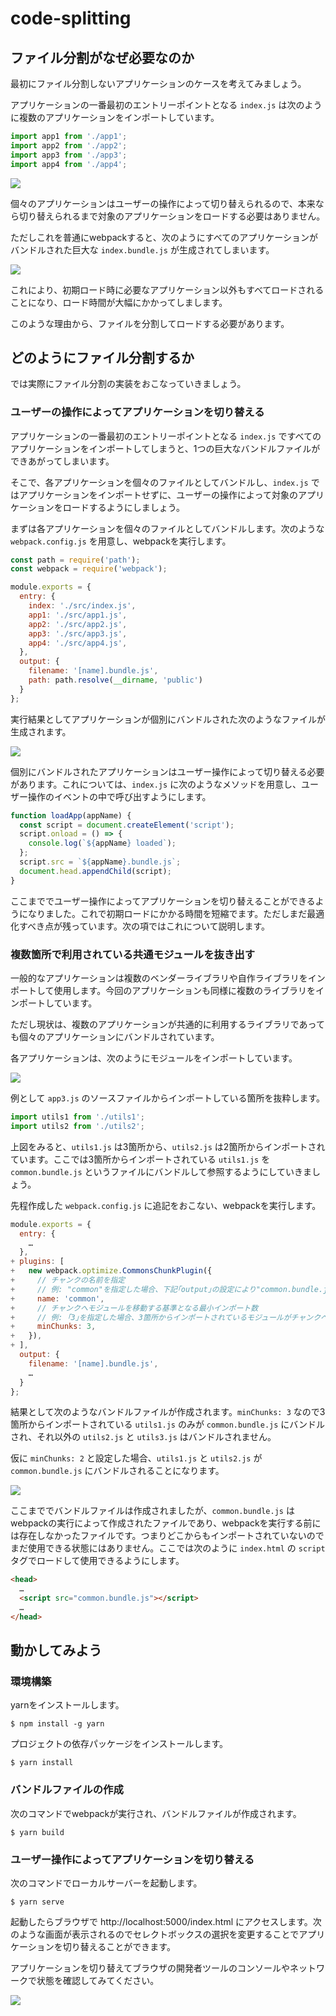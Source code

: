 # code-splitting

## ファイル分割がなぜ必要なのか

最初にファイル分割しないアプリケーションのケースを考えてみましょう。

アプリケーションの一番最初のエントリーポイントとなる `index.js` は次のように複数のアプリケーションをインポートしています。

```js
import app1 from './app1';
import app2 from './app2';
import app3 from './app3';
import app4 from './app4';
```

![](docs/images/app-structure-1.png)

個々のアプリケーションはユーザーの操作によって切り替えられるので、本来なら切り替えられるまで対象のアプリケーションをロードする必要はありません。


ただしこれを普通にwebpackすると、次のようにすべてのアプリケーションがバンドルされた巨大な `index.bundle.js` が生成されてしまいます。

![](docs/images/app-structure-2.png)

これにより、初期ロード時に必要なアプリケーション以外もすべてロードされることになり、ロード時間が大幅にかかってしまします。

このような理由から、ファイルを分割してロードする必要があります。


## どのようにファイル分割するか

では実際にファイル分割の実装をおこなっていきましょう。

### ユーザーの操作によってアプリケーションを切り替える

アプリケーションの一番最初のエントリーポイントとなる `index.js` ですべてのアプリケーションをインポートしてしまうと、1つの巨大なバンドルファイルができあがってしまいます。

そこで、各アプリケーションを個々のファイルとしてバンドルし、`index.js` ではアプリケーションをインポートせずに、ユーザーの操作によって対象のアプリケーションをロードするようにしましょう。

まずは各アプリケーションを個々のファイルとしてバンドルします。次のような `webpack.config.js` を用意し、webpackを実行します。

```js
const path = require('path');
const webpack = require('webpack');

module.exports = {
  entry: {
    index: './src/index.js',
    app1: './src/app1.js',
    app2: './src/app2.js',
    app3: './src/app3.js',
    app4: './src/app4.js',
  },
  output: {
    filename: '[name].bundle.js',
    path: path.resolve(__dirname, 'public')
  }
};
```

実行結果としてアプリケーションが個別にバンドルされた次のようなファイルが生成されます。

![](docs/images/individual-bundled.png)

個別にバンドルされたアプリケーションはユーザー操作によって切り替える必要があります。これについては、`index.js` に次のようなメソッドを用意し、ユーザー操作のイベントの中で呼び出すようにします。

```js
function loadApp(appName) {
  const script = document.createElement('script');
  script.onload = () => {
    console.log(`${appName} loaded`);
  };
  script.src = `${appName}.bundle.js`;
  document.head.appendChild(script);
}
```

ここまででユーザー操作によってアプリケーションを切り替えることができるようになりました。これで初期ロードにかかる時間を短縮でます。ただしまだ最適化すべき点が残っています。次の項ではこれについて説明します。


### 複数箇所で利用されている共通モジュールを抜き出す

一般的なアプリケーションは複数のベンダーライブラリや自作ライブラリをインポートして使用します。今回のアプリケーションも同様に複数のライブラリをインポートしています。

ただし現状は、複数のアプリケーションが共通的に利用するライブラリであっても個々のアプリケーションにバンドルされています。

各アプリケーションは、次のようにモジュールをインポートしています。

![](docs/images/before-bundled.png)

例として `app3.js` のソースファイルからインポートしている箇所を抜粋します。

```js
import utils1 from './utils1';
import utils2 from './utils2';
```

上図をみると、`utils1.js` は3箇所から、`utils2.js` は2箇所からインポートされています。ここでは3箇所からインポートされている `utils1.js` を `common.bundle.js` というファイルにバンドルして参照するようにしていきましょう。

先程作成した `webpack.config.js` に追記をおこない、webpackを実行します。

```js
module.exports = {
  entry: {
    …
  },
+ plugins: [
+   new webpack.optimize.CommonsChunkPlugin({
+     // チャンクの名前を指定
+     // 例: "common"を指定した場合、下記｢output｣の設定により"common.bundle.js"というファイル名になる
+     name: 'common',
+     // チャンクへモジュールを移動する基準となる最小インポート数
+     // 例: ｢3｣を指定した場合、3箇所からインポートされているモジュールがチャンクへ移動される
+     minChunks: 3,
+   }),
+ ],
  output: {
    filename: '[name].bundle.js',
    …
  }
};
```

結果として次のようなバンドルファイルが作成されます。`minChunks: 3` なので3箇所からインポートされている `utils1.js` のみが `common.bundle.js` にバンドルされ、それ以外の `utils2.js` と `utils3.js` はバンドルされません。

仮に `minChunks: 2` と設定した場合、`utils1.js` と `utils2.js` が `common.bundle.js` にバンドルされることになります。

![](docs/images/after-bundled.png)

ここまででバンドルファイルは作成されましたが、`common.bundle.js` はwebpackの実行によって作成されたファイルであり、webpackを実行する前には存在しなかったファイルです。つまりどこからもインポートされていないのでまだ使用できる状態にはありません。ここでは次のように `index.html` の `script` タグでロードして使用できるようにします。

```html
<head>
  …
  <script src="common.bundle.js"></script>
  …
</head>
```


## 動かしてみよう

### 環境構築

yarnをインストールします。

```console
$ npm install -g yarn
```

プロジェクトの依存パッケージをインストールします。

```console
$ yarn install
```

### バンドルファイルの作成

次のコマンドでwebpackが実行され、バンドルファイルが作成されます。

```console
$ yarn build
```


### ユーザー操作によってアプリケーションを切り替える

次のコマンドでローカルサーバーを起動します。

```console
$ yarn serve
```

起動したらブラウザで http://localhost:5000/index.html にアクセスします。次のような画面が表示されるのでセレクトボックスの選択を変更することでアプリケーションを切り替えることができます。

アプリケーションを切り替えてブラウザの開発者ツールのコンソールやネットワークで状態を確認してみてください。

![](docs/images/app-switching.gif)


